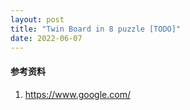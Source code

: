 ```yaml
---
layout: post
title: "Twin Board in 8 puzzle [TODO]"
date: 2022-06-07
---
```


#### **参考资料**

1. <https://www.google.com/>

